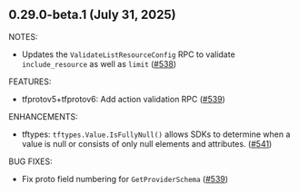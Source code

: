 ## 0.29.0-beta.1 (July 31, 2025)

NOTES:

* Updates the `ValidateListResourceConfig` RPC to validate `include_resource` as well as `limit` ([#538](https://github.com/hashicorp/terraform-plugin-go/issues/538))

FEATURES:

* tfprotov5+tfprotov6: Add action validation RPC ([#539](https://github.com/hashicorp/terraform-plugin-go/issues/539))

ENHANCEMENTS:

* tftypes: `tftypes.Value.IsFullyNull()` allows SDKs to determine when a value is null or consists of only null elements and attributes. ([#541](https://github.com/hashicorp/terraform-plugin-go/issues/541))

BUG FIXES:

* Fix proto field numbering for `GetProviderSchema` ([#539](https://github.com/hashicorp/terraform-plugin-go/issues/539))

